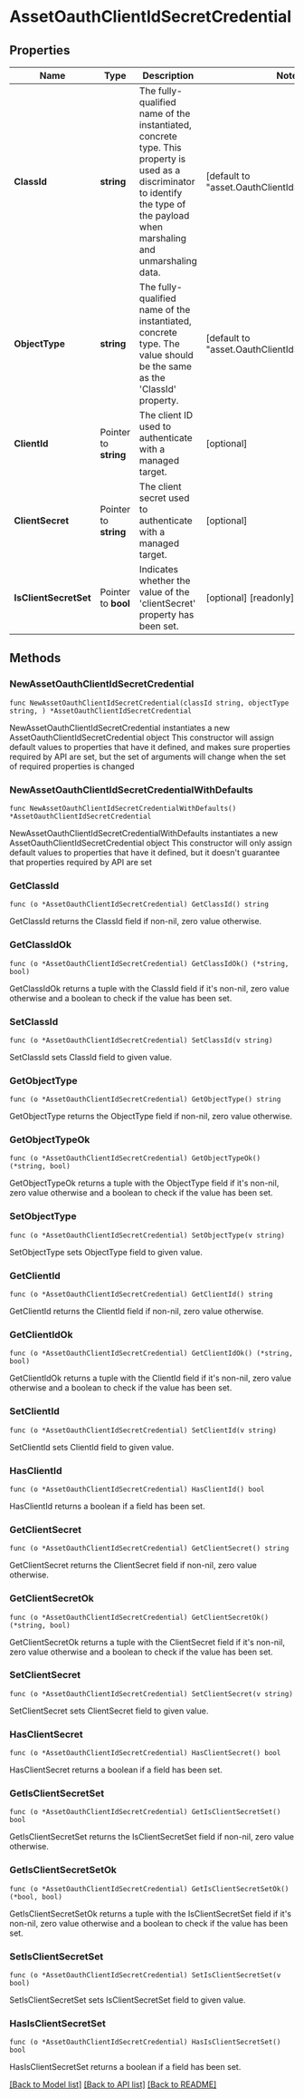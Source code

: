 # AssetOauthClientIdSecretCredential

## Properties

Name | Type | Description | Notes
------------ | ------------- | ------------- | -------------
**ClassId** | **string** | The fully-qualified name of the instantiated, concrete type. This property is used as a discriminator to identify the type of the payload when marshaling and unmarshaling data. | [default to "asset.OauthClientIdSecretCredential"]
**ObjectType** | **string** | The fully-qualified name of the instantiated, concrete type. The value should be the same as the &#39;ClassId&#39; property. | [default to "asset.OauthClientIdSecretCredential"]
**ClientId** | Pointer to **string** | The client ID used to authenticate with a managed target. | [optional] 
**ClientSecret** | Pointer to **string** | The client secret used to authenticate with a managed target. | [optional] 
**IsClientSecretSet** | Pointer to **bool** | Indicates whether the value of the &#39;clientSecret&#39; property has been set. | [optional] [readonly] 

## Methods

### NewAssetOauthClientIdSecretCredential

`func NewAssetOauthClientIdSecretCredential(classId string, objectType string, ) *AssetOauthClientIdSecretCredential`

NewAssetOauthClientIdSecretCredential instantiates a new AssetOauthClientIdSecretCredential object
This constructor will assign default values to properties that have it defined,
and makes sure properties required by API are set, but the set of arguments
will change when the set of required properties is changed

### NewAssetOauthClientIdSecretCredentialWithDefaults

`func NewAssetOauthClientIdSecretCredentialWithDefaults() *AssetOauthClientIdSecretCredential`

NewAssetOauthClientIdSecretCredentialWithDefaults instantiates a new AssetOauthClientIdSecretCredential object
This constructor will only assign default values to properties that have it defined,
but it doesn't guarantee that properties required by API are set

### GetClassId

`func (o *AssetOauthClientIdSecretCredential) GetClassId() string`

GetClassId returns the ClassId field if non-nil, zero value otherwise.

### GetClassIdOk

`func (o *AssetOauthClientIdSecretCredential) GetClassIdOk() (*string, bool)`

GetClassIdOk returns a tuple with the ClassId field if it's non-nil, zero value otherwise
and a boolean to check if the value has been set.

### SetClassId

`func (o *AssetOauthClientIdSecretCredential) SetClassId(v string)`

SetClassId sets ClassId field to given value.


### GetObjectType

`func (o *AssetOauthClientIdSecretCredential) GetObjectType() string`

GetObjectType returns the ObjectType field if non-nil, zero value otherwise.

### GetObjectTypeOk

`func (o *AssetOauthClientIdSecretCredential) GetObjectTypeOk() (*string, bool)`

GetObjectTypeOk returns a tuple with the ObjectType field if it's non-nil, zero value otherwise
and a boolean to check if the value has been set.

### SetObjectType

`func (o *AssetOauthClientIdSecretCredential) SetObjectType(v string)`

SetObjectType sets ObjectType field to given value.


### GetClientId

`func (o *AssetOauthClientIdSecretCredential) GetClientId() string`

GetClientId returns the ClientId field if non-nil, zero value otherwise.

### GetClientIdOk

`func (o *AssetOauthClientIdSecretCredential) GetClientIdOk() (*string, bool)`

GetClientIdOk returns a tuple with the ClientId field if it's non-nil, zero value otherwise
and a boolean to check if the value has been set.

### SetClientId

`func (o *AssetOauthClientIdSecretCredential) SetClientId(v string)`

SetClientId sets ClientId field to given value.

### HasClientId

`func (o *AssetOauthClientIdSecretCredential) HasClientId() bool`

HasClientId returns a boolean if a field has been set.

### GetClientSecret

`func (o *AssetOauthClientIdSecretCredential) GetClientSecret() string`

GetClientSecret returns the ClientSecret field if non-nil, zero value otherwise.

### GetClientSecretOk

`func (o *AssetOauthClientIdSecretCredential) GetClientSecretOk() (*string, bool)`

GetClientSecretOk returns a tuple with the ClientSecret field if it's non-nil, zero value otherwise
and a boolean to check if the value has been set.

### SetClientSecret

`func (o *AssetOauthClientIdSecretCredential) SetClientSecret(v string)`

SetClientSecret sets ClientSecret field to given value.

### HasClientSecret

`func (o *AssetOauthClientIdSecretCredential) HasClientSecret() bool`

HasClientSecret returns a boolean if a field has been set.

### GetIsClientSecretSet

`func (o *AssetOauthClientIdSecretCredential) GetIsClientSecretSet() bool`

GetIsClientSecretSet returns the IsClientSecretSet field if non-nil, zero value otherwise.

### GetIsClientSecretSetOk

`func (o *AssetOauthClientIdSecretCredential) GetIsClientSecretSetOk() (*bool, bool)`

GetIsClientSecretSetOk returns a tuple with the IsClientSecretSet field if it's non-nil, zero value otherwise
and a boolean to check if the value has been set.

### SetIsClientSecretSet

`func (o *AssetOauthClientIdSecretCredential) SetIsClientSecretSet(v bool)`

SetIsClientSecretSet sets IsClientSecretSet field to given value.

### HasIsClientSecretSet

`func (o *AssetOauthClientIdSecretCredential) HasIsClientSecretSet() bool`

HasIsClientSecretSet returns a boolean if a field has been set.


[[Back to Model list]](../README.md#documentation-for-models) [[Back to API list]](../README.md#documentation-for-api-endpoints) [[Back to README]](../README.md)


